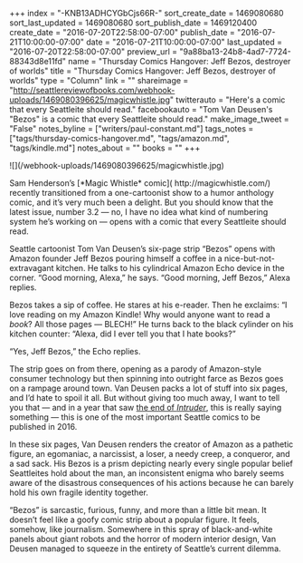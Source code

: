 +++
index = "-KNB13ADHCYGbCjs66R-"
sort_create_date = 1469080680
sort_last_updated = 1469080680
sort_publish_date = 1469120400
create_date = "2016-07-20T22:58:00-07:00"
publish_date = "2016-07-21T10:00:00-07:00"
date = "2016-07-21T10:00:00-07:00"
last_updated = "2016-07-20T22:58:00-07:00"
preview_url = "9a88ba13-24b8-4ad7-7724-88343d8e11fd"
name = "Thursday Comics Hangover: Jeff Bezos, destroyer of worlds"
title = "Thursday Comics Hangover: Jeff Bezos, destroyer of worlds"
type = "Column"
link = ""
shareimage = "http://seattlereviewofbooks.com/webhook-uploads/1469080396625/magicwhistle.jpg"
twitterauto = "Here's a comic that every Seattleite should read."
facebookauto = "Tom Van Deusen's \"Bezos\" is a comic that every Seattleite should read."
make_image_tweet = "False"
notes_byline = ["writers/paul-constant.md"]
tags_notes = ["tags/thursday-comics-hangover.md", "tags/amazon.md", "tags/kindle.md"]
notes_about = ""
books = ""
+++
<p class="image-left">![](/webhook-uploads/1469080396625/magicwhistle.jpg)</p>Sam Henderson’s [*Magic Whistle* comic]( http://magicwhistle.com/) recently transitioned from a one-cartoonist show to a humor anthology comic, and it’s very much been a delight. But you should know that the latest issue, number 3.2 — no, I have no idea what kind of numbering system he’s working on — opens with a comic that every Seattleite should read.

Seattle cartoonist Tom Van Deusen’s six-page strip “Bezos” opens with Amazon founder Jeff Bezos pouring himself a coffee in a nice-but-not-extravagant kitchen. He talks to his cylindrical Amazon Echo device in the corner. “Good morning, Alexa,” he says. “Good morning, Jeff Bezos,” Alexa replies.

Bezos takes a sip of coffee. He stares at his e-reader. Then he exclaims: “I love reading on my Amazon Kindle! Why would anyone want to read a *book*? All those pages — BLECH!” He turns back to the black cylinder on his kitchen counter: “Alexa, did I ever tell you that I hate books?”

“Yes, Jeff Bezos,” the Echo replies.

The strip goes on from there, opening as a parody of Amazon-style consumer technology but then spinning into outright farce as Bezos goes on a rampage around town. Van Deusen packs a lot of stuff into six pages, and I’d hate to spoil it all. But without giving too much away, I want to tell you that — and in a year that saw [the end of *Intruder*]( http://www.seattlereviewofbooks.com/notes/2016/07/05/barging-right-on-in/), this is really saying something — this is one of the most important Seattle comics to be published in 2016.

In these six pages, Van Deusen renders the creator of Amazon as a pathetic figure, an egomaniac, a narcissist, a loser, a needy creep, a conqueror, and a sad sack. His Bezos is a prism depicting nearly every single popular belief Seattleites hold about the man, an inconsistent enigma who barely seems aware of the disastrous consequences of his actions because he can barely hold his own fragile identity together.

“Bezos” is sarcastic, furious, funny, and more than a little bit mean. It doesn’t feel like a goofy comic strip about a popular figure. It feels, somehow, like journalism. Somewhere in this spray of black-and-white panels about giant robots and the horror of modern interior design, Van Deusen managed to squeeze in the entirety of Seattle’s current dilemma.


